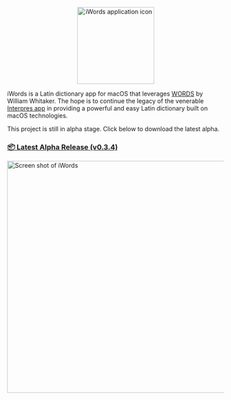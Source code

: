 <script async defer data-website-id="6cec7f4f-35d5-4b4b-8053-9f9ce2fd8a43" src="http://45.33.79.83:3000/umami.js"></script>

<center>
  <img width="179" 
       alt="iWords application icon" 
       src="https://user-images.githubusercontent.com/2500910/115124103-7b6f5b80-9f8e-11eb-825b-5e5df73d2352.png">
</center>

iWords is a Latin dictionary app for macOS that leverages 
[WORDS](https://mk270.github.io/whitakers-words/) by William Whitaker. The hope is to continue the legacy of the 
venerable [Interpres app](https://sites.google.com/site/erikandremendoza/) in providing a powerful and easy
Latin dictionary built on macOS technologies.

This project is still in alpha stage. Click below to download the latest alpha.

### [📦 Latest Alpha Release (v0.3.4)](https://github.com/dweiner13/iwords/releases/tag/v0.3.4-alpha)
 
<a href="https://user-images.githubusercontent.com/2500910/114791452-95bdf500-9d54-11eb-9737-732701851621.png">
  <img width="540" 
       alt="Screen shot of iWords" 
       src="https://user-images.githubusercontent.com/2500910/114791400-7f179e00-9d54-11eb-89ef-12ad462cff73.png">
</a>
